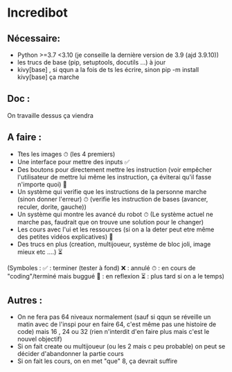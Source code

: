 # Incredibot

## Nécessaire:
* Python >=3.7 <3.10 (je conseille la dernière version de 3.9 (ajd 3.9.10))
* les trucs de base (pip, setuptools, docutils ...) à jour
* kivy[base] , si qqun a la fois de ts les écrire, sinon pip -m install kivy[base] ça marche

## Doc :

On travaille dessus ça viendra

## A faire :

* Ttes les images ⏱ (les 4 premiers)
* Une interface pour mettre des inputs ✅
* Des boutons pour directement mettre les instruction (voir empêcher l'utilisateur de mettre lui même les instruction, ça éviterai qu'il fasse n'importe quoi) 🧠
* Un système qui verifie que les instructions de la personne marche (sinon donner l'erreur) ⏱ (verifie les instruction de bases (avancer, reculer, dorite, gauche))
* Un système qui montre les avancé du robot ⏱ (Le système actuel ne marche pas, faudrait que on trouve une solution pour le changer)
* Les cours avec l'ui et les ressources (si on a la deter peut etre même des petites vidéos explicatives) 🧠
* Des trucs en plus (creation, multijoueur, système de bloc joli, image mieux etc ....) ⏳ 

(Symboles : ✅ : terminer (tester à fond) ❌ : annulé ⏱ : en cours de "coding"/terminé mais buggué 🧠 : en reflexion ⏳ : plus tard si on a le temps)

## Autres :

* On ne fera pas 64 niveaux normalement (sauf si qqun se réveille un matin avec de l'inspi pour en faire 64, c'est même pas une histoire de code) mais 16 , 24 ou 32 (rien n'interdit d'en faire plus mais c'est le nouvel objectif)
* Si on fait create ou multijoueur (ou les 2 mais c peu probable) on peut se décider d'abandonner la partie cours 
* Si on fait les cours, on en met "que" 8, ça devrait suffire